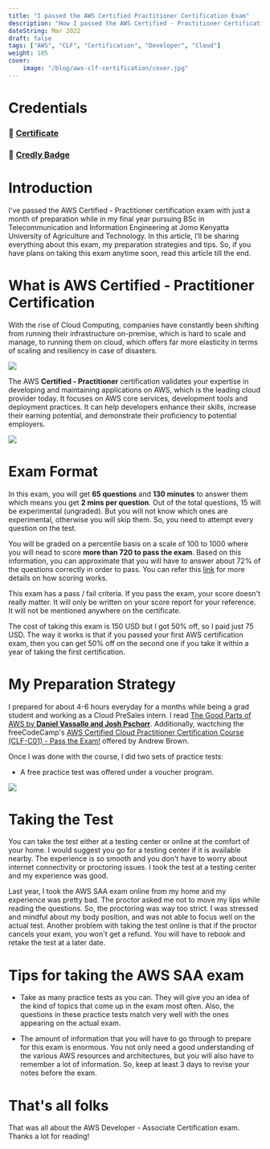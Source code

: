 ```yaml
---
title: "I passed the AWS Certified Practitioner Certification Exam"
description: "How I passed the AWS Certified - Practitioner Certification Exam (CLF-C01)"
dateString: Mar 2022
draft: false
tags: ["AWS", "CLF", "Certification", "Developer", "Cloud"]
weight: 105
cover:
    image: "/blog/aws-clf-certification/cover.jpg"
---
```


# Credentials
### 🔗 [Certificate](https://drive.google.com/file/d/1S0nQ_sswbxTz2JgyCPjmAEkv-bcKF1uq/view?usp=drive_link)

### 🔗 [Credly Badge](https://www.credly.com/badges/fb2cbfd8-dd0a-4a4c-9ee3-8727122043fb/public_url)

# Introduction
I've passed the AWS Certified - Practitioner certification exam with just a month of preparation while in my final year pursuing BSc in Telecommunication and Information Engineering at Jomo Kenyatta University of Agriculture and Technology. In this article, I’ll be sharing everything about this exam, my preparation strategies and tips. So, if you have plans on taking this exam anytime soon, read this article till the end. 

# What is AWS Certified - Practitioner Certification
With the rise of Cloud Computing, companies have constantly been shifting from running their infrastructure on-premise, which is hard to scale and manage, to running them on cloud, which offers far more elasticity in terms of scaling and resiliency in case of disasters.

![](/blog/aws-clf-certification/img1.jpg)

The AWS **Certified - Practitioner** certification validates your expertise in developing and maintaining applications on AWS, which is the leading cloud provider today. It focuses on AWS core services, development tools and deployment practices. It can help developers enhance their skills, increase their earning potential, and demonstrate their proficiency to potential employers.

![](/blog/aws-clf-certification/img2.png)

# Exam Format
In this exam, you will get **65 questions** and **130 minutes** to answer them which means you get **2 mins per question**. Out of the total questions, 15 will be experimental (ungraded). But you will not know which ones are experimental, otherwise you will skip them. So, you need to attempt every question on the test.

You will be graded on a percentile basis on a scale of 100 to 1000 where you will nead to score **more than 720 to pass the exam**. Based on this information, you can approximate that you will have to answer about 72% of the questions correctly in order to pass. You can refer this [link](https://aws.amazon.com/blogs/training-and-certification/demystifying-your-aws-certification-exam-score/) for more details on how scoring works.

This exam has a pass / fail criteria. If you pass the exam, your score doesn't really matter. It will only be written on your score report for your reference. It will not be mentioned anywhere on the certificate. 

The cost of taking this exam is 150 USD but I got 50% off, so I paid just 75 USD. The way it works is that if you passed your first AWS certification exam, then you can get 50% off on the second one if you take it within a year of taking the first certification. 

# My Preparation Strategy
I prepared for about 4-6 hours everyday for a months while being a grad student and working as a Cloud PreSales intern. I read [The Good Parts of AWS by **Daniel Vassallo and Josh Pschorr**](https://dvassallo.gumroad.com/l/aws-good-parts). Additionally, wactching the freeCodeCamp's [AWS Certified Cloud Practitioner Certification Course (CLF-C01) - Pass the Exam!](https://www.youtube.com/watch?v=SOTamWNgDKc&t=5855s) offered by Andrew Brown.

Once I was done with the course, I did two sets of practice tests:
- A free practice test was offered under a voucher program.

![](/blog/aws-clf-certification/img3.png)

# Taking the Test
You can take the test either at a testing center or online at the comfort of your home. I would suggest you go for a testing center if it is available nearby. The experience is so smooth and you don't have to worry about internet connectivity or proctoring issues. I took the test at a testing center and my experience was good. 

Last year, I took the AWS SAA exam online from my home and my experience was pretty bad. The proctor asked me not to move my lips while reading the questions. So, the proctoring was way too strict. I was stressed and mindful about my body position, and was not able to focus well on the actual test. Another problem with taking the test online is that if the proctor cancels your exam, you won't get a refund. You will have to rebook and retake the test at a later date.

# Tips for taking the AWS SAA exam
- Take as many practice tests as you can. They will give you an idea of the kind of topics that come up in the exam most often. Also, the questions in these practice tests match very well with the ones appearing on the actual exam.

- The amount of information that you will have to go through to prepare for this exam is enormous. You not only need a good understanding of the various AWS resources and architectures, but you will also have to remember a lot of information. So, keep at least 3 days to revise your notes before the exam.

# That's all folks
That was all about the AWS Developer - Associate Certification exam. Thanks a lot for reading!